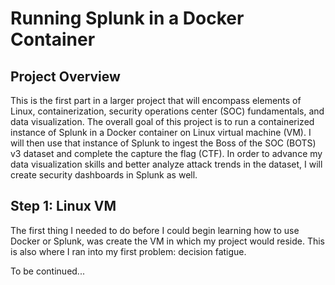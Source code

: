 # Running Splunk in a Docker Container

## Project Overview

This is the first part in a larger project that will encompass elements of Linux, containerization, security operations center (SOC) fundamentals, and data visualization. The overall goal of this project is to run a containerized instance of Splunk in a Docker container on Linux virtual machine (VM). I will then use that instance of Splunk to ingest the Boss of the SOC (BOTS) v3 dataset and complete the capture the flag (CTF). In order to advance my data visualization skills and better analyze attack trends in the dataset, I will create security dashboards in Splunk as well.

## Step 1: Linux VM

The first thing I needed to do before I could begin learning how to use Docker or Splunk, was create the VM in which my project would reside. This is also where I ran into my first problem: decision fatigue.

To be continued...
